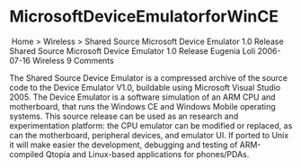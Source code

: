 # MicrosoftDeviceEmulatorforWinCE

 Home > Wireless > Shared Source Microsoft Device Emulator 1.0 Release
Shared Source Microsoft Device Emulator 1.0 Release
Eugenia Loli 2006-07-16 Wireless 9 Comments

The Shared Source Device Emulator is a compressed archive of the source code to the Device Emulator V1.0, buildable using Microsoft Visual Studio 2005. The Device Emulator is a software simulation of an ARM CPU and motherboard, that runs the Windows CE and Windows Mobile operating systems. This source release can be used as an research and experimentation platform: the CPU emulator can be modified or replaced, as can the motherboard, peripheral devices, and emulator UI. If ported to Unix it will make easier the development, debugging and testing of ARM-compiled Qtopia and Linux-based applications for phones/PDAs.
